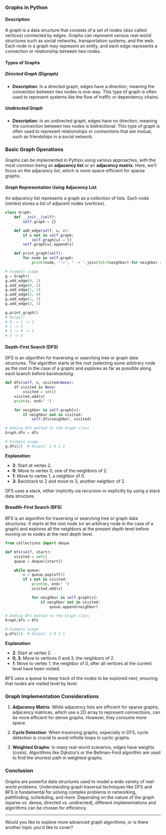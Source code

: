 ### **Graphs in Python**

#### **Description**
A graph is a data structure that consists of a set of nodes (also called vertices) connected by edges. Graphs can represent various real-world structures such as social networks, transportation systems, and the web. Each node in a graph may represent an entity, and each edge represents a connection or relationship between two nodes.

#### **Types of Graphs**

##### **Directed Graph (Digraph)**
- **Description**: In a directed graph, edges have a direction, meaning the connection between two nodes is one-way. This type of graph is often used to represent systems like the flow of traffic or dependency chains.

##### **Undirected Graph**
- **Description**: In an undirected graph, edges have no direction, meaning the connection between two nodes is bidirectional. This type of graph is often used to represent relationships or connections that are mutual, such as friendships in a social network.

### **Basic Graph Operations**

Graphs can be implemented in Python using various approaches, with the most common being an **adjacency list** or an **adjacency matrix**. Here, we’ll focus on the adjacency list, which is more space-efficient for sparse graphs.

#### **Graph Representation Using Adjacency List**
An adjacency list represents a graph as a collection of lists. Each node (vertex) stores a list of adjacent nodes (vertices).

```python
class Graph:
    def __init__(self):
        self.graph = {}

    def add_edge(self, u, v):
        if u not in self.graph:
            self.graph[u] = []
        self.graph[u].append(v)

    def print_graph(self):
        for node in self.graph:
            print(node, "->", " -> ".join([str(neighbor) for neighbor in self.graph[node]]))

# Example usage
g = Graph()
g.add_edge(0, 1)
g.add_edge(0, 2)
g.add_edge(1, 2)
g.add_edge(2, 0)
g.add_edge(2, 3)
g.add_edge(3, 3)

g.print_graph()
# Output:
# 0 -> 1 -> 2
# 1 -> 2
# 2 -> 0 -> 3
# 3 -> 3
```

#### **Depth-First Search (DFS)**
DFS is an algorithm for traversing or searching tree or graph data structures. The algorithm starts at the root (selecting some arbitrary node as the root in the case of a graph) and explores as far as possible along each branch before backtracking.

```python
def dfs(self, v, visited=None):
    if visited is None:
        visited = set()
    visited.add(v)
    print(v, end=" ")

    for neighbor in self.graph[v]:
        if neighbor not in visited:
            self.dfs(neighbor, visited)

# Adding DFS method to the Graph class
Graph.dfs = dfs

# Example usage
g.dfs(2)  # Output: 2 0 1 3
```

**Explanation**:
- **2**: Start at vertex 2.
- **0**: Move to vertex 0, one of the neighbors of 2.
- **1**: Move to vertex 1, a neighbor of 0.
- **3**: Backtrack to 2 and move to 3, another neighbor of 2.

DFS uses a stack, either implicitly via recursion or explicitly by using a stack data structure.

#### **Breadth-First Search (BFS)**
BFS is an algorithm for traversing or searching tree or graph data structures. It starts at the root node (or an arbitrary node in the case of a graph) and explores all the neighbors at the present depth level before moving on to nodes at the next depth level.

```python
from collections import deque

def bfs(self, start):
    visited = set()
    queue = deque([start])

    while queue:
        v = queue.popleft()
        if v not in visited:
            print(v, end=" ")
            visited.add(v)

            for neighbor in self.graph[v]:
                if neighbor not in visited:
                    queue.append(neighbor)

# Adding BFS method to the Graph class
Graph.bfs = bfs

# Example usage
g.bfs(2)  # Output: 2 0 3 1
```

**Explanation**:
- **2**: Start at vertex 2.
- **0, 3**: Move to vertices 0 and 3, the neighbors of 2.
- **1**: Move to vertex 1, the neighbor of 0, after all vertices at the current level have been visited.

BFS uses a queue to keep track of the nodes to be explored next, ensuring that nodes are visited level by level.

### **Graph Implementation Considerations**

1. **Adjacency Matrix**: While adjacency lists are efficient for sparse graphs, adjacency matrices, which use a 2D array to represent connections, can be more efficient for dense graphs. However, they consume more space.

2. **Cycle Detection**: When traversing graphs, especially in DFS, cycle detection is crucial to avoid infinite loops in cyclic graphs.

3. **Weighted Graphs**: In many real-world scenarios, edges have weights (costs). Algorithms like Dijkstra's or the Bellman-Ford algorithm are used to find the shortest path in weighted graphs.

### **Conclusion**
Graphs are powerful data structures used to model a wide variety of real-world problems. Understanding graph traversal techniques like DFS and BFS is fundamental for solving complex problems in networking, pathfinding, scheduling, and more. Depending on the nature of the graph (sparse vs. dense, directed vs. undirected), different implementations and algorithms can be chosen for efficiency.

---

Would you like to explore more advanced graph algorithms, or is there another topic you'd like to cover?
